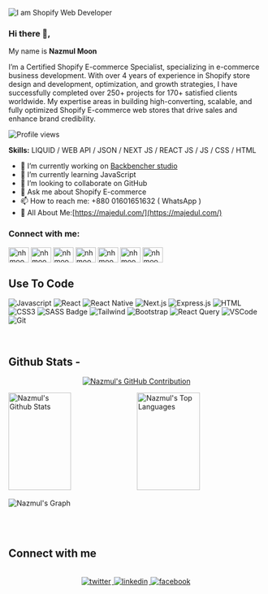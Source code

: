 ![I am Shopify Web Developer](https://scontent.fdac41-1.fna.fbcdn.net/v/t39.30808-6/475748132_1053875183425778_8439646795783405246_n.png?stp=dst-png_s960x960&_nc_cat=100&ccb=1-7&_nc_sid=cc71e4&_nc_ohc=0QJ5BpealiYQ7kNvwGclJsP&_nc_oc=AdkT4K7Ixybq6yxf0I81DV4YwfgKm0KNqzyzrn5I6N1nxOHPma_MxJu2hayLJ6tK3V4&_nc_zt=23&_nc_ht=scontent.fdac41-1.fna&_nc_gid=ejyhY__t2AT1bHUwj6_Z5Q&oh=00_AfF_UvltGPwuVZdpk6wH-YnFy-s1ecD9vXfy9jQPiJNq0w&oe=681630C7)
### Hi there 👋, 
My name is <b> Nazmul Moon </b>

I’m a Certified Shopify E-commerce Specialist, specializing in e-commerce business development. With over 4 years of experience in Shopify store design and development, optimization, and growth strategies, I have successfully completed over 250+ projects for 170+ satisfied clients worldwide. My expertise areas in building high-converting, scalable, and fully optimized Shopify E-commerce web stores that drive sales and enhance brand credibility.

![Profile views](https://komarev.com/ghpvc/?username=csemajedul&color=red)

**Skills:** LIQUID / WEB API / JSON /  NEXT JS / REACT JS / JS / CSS / HTML 



- 🔭 I’m currently working on [Backbencher studio](https://backbencher.studio/)
- 🌱 I’m currently learning JavaScript
- 👯 I’m looking to collaborate on GitHub 
- 💬 Ask me about Shopify E-commerce  
- 📫 How to reach me: +880 01601651632 ( WhatsApp ) 
- 📄 All About Me:[https://majedul.com/](https://majedul.com/)

<h3 align="left">Connect with me:</h3>

<p align="left">
<a href="https://www.facebook.com/nhmoonofficial/" target="blank"><img align="center" src="https://raw.githubusercontent.com/rahuldkjain/github-profile-readme-generator/master/src/images/icons/Social/facebook.svg" alt="nhmoonofficial" height="30" width="40" /></a>
<a href="https://twitter.com/nhmoon313" target="blank"><img align="center" src="https://raw.githubusercontent.com/rahuldkjain/github-profile-readme-generator/master/src/images/icons/Social/twitter.svg" alt="nhmoonofficial" height="30" width="40" /></a>
<a href="https://linkedin.com/in/nazmulmoon" target="blank"><img align="center" src="https://raw.githubusercontent.com/rahuldkjain/github-profile-readme-generator/master/src/images/icons/Social/linked-in-alt.svg" alt="nhmoonofficial" height="30" width="40" /></a>
<a href="https://www.youtube.com/@nhmoonofficial2.0" target="blank"><img align="center" src="https://raw.githubusercontent.com/rahuldkjain/github-profile-readme-generator/master/src/images/icons/Social/youtube.svg" alt="nhmoonofficial" height="30" width="40" /></a>
<a href="https://instagram.com/nhmoonofficial" target="blank"><img align="center" src="https://raw.githubusercontent.com/rahuldkjain/github-profile-readme-generator/master/src/images/icons/Social/instagram.svg" alt="nhmoonofficial" height="30" width="40" /></a>
<a href="https://dribbble.com/mnazmulh313" target="blank"><img align="center" src="https://raw.githubusercontent.com/rahuldkjain/github-profile-readme-generator/master/src/images/icons/Social/dribbble.svg" alt="nhmoonofficial" height="30" width="40" /></a>
<a href="https://www.behance.net/nhmoon313" target="blank"><img align="center" src="https://raw.githubusercontent.com/rahuldkjain/github-profile-readme-generator/master/src/images/icons/Social/behance.svg" alt="nhmoonofficial" height="30" width="40" /></a>
</p>

## Use To Code

![Javascript](https://img.shields.io/badge/Javascript-F0DB4F?style=for-the-badge&labelColor=black&logo=javascript&logoColor=F0DB4F)
![React](https://img.shields.io/badge/-React-61DBFB?style=for-the-badge&labelColor=black&logo=react&logoColor=61DBFB)
![React Native](https://img.shields.io/badge/React_Native-20232A?style=for-the-badge&logo=react&logoColor=61DAFB)
![Next.js](https://img.shields.io/badge/next.js-000000?style=for-the-badge&logo=nextdotjs&logoColor=white)
![Express.js](https://img.shields.io/badge/Express.js-000000?style=for-the-badge&logo=express&logoColor=white)
![HTML](https://img.shields.io/badge/HTML5-E34F26?style=for-the-badge&logo=html5&logoColor=white)
![CSS3](https://img.shields.io/badge/CSS3-1572B6?style=for-the-badge&logo=css3&logoColor=white)
![SASS Badge](https://img.shields.io/badge/Sass-CC6699?style=for-the-badge&logo=sass&logoColor=white)
![Tailwind](https://img.shields.io/badge/Tailwind_CSS-092749?style=for-the-badge&logo=tailwindcss&logoColor=06B6D4&labelColor=000000)
![Bootstrap](https://img.shields.io/badge/Bootstrap-563D7C?style=for-the-badge&logo=bootstrap&logoColor=white)
![React Query](https://img.shields.io/badge/-React_Query-FF4154?style=for-the-badge&logo=react%20query&logoColor=white)
![VSCode](https://img.shields.io/badge/Visual_Studio-0078d7?style=for-the-badge&logo=visual%20studio&logoColor=white)
![Git](https://img.shields.io/badge/Git-F05032?style=for-the-badge&logo=git&logoColor=white)

<br/>


## Github Stats -

<p align="center">
  <a href="https://github.com/nhmoonofficial">
    <img src="https://github-profile-summary-cards.vercel.app/api/cards/profile-details?username=nhmoonofficial&theme=radical" alt="Nazmul's GitHub Contribution"/>
  </a>
</p>

<a> 
    <a href="https://github.com/nhmoonofficial"><img alt="Nazmul's Github Stats" src="https://denvercoder1-github-readme-stats.vercel.app/api?username=nhmoonofficial&show_icons=true&count_private=true&theme=react&border_color=7F3FBF&bg_color=0D1117&title_color=F85D7F&icon_color=F8D866" height="192px" width="49.5%"/></a>
  <a href="https://github.com/nhmoonofficial"><img alt="Nazmul's Top Languages" src="https://denvercoder1-github-readme-stats.vercel.app/api/top-langs/?username=nhmoonofficial&langs_count=8&layout=compact&theme=react&border_color=7F3FBF&bg_color=0D1117&title_color=F85D7F&icon_color=F8D866" height="192px" width="49.5%"/></a>
  <br/>
</a>

![Nazmul's Graph](https://github-readme-activity-graph.vercel.app/graph?username=nhmoonofficial&custom_title=Nazmul's%20GitHub%20Activity%20Graph&bg_color=0D1117&color=7F3FBF&line=7F3FBF&point=7F3FBF&area_color=FFFFFF&title_color=FFFFFF&area=true)

<br/>

<br/>

## Connect with me

<div align="center">
<br/>
<a href="https://twitter.com/nhmoon313" target="_blank">
<img src=https://img.shields.io/badge/twitter-%2300acee.svg?&style=for-the-badge&logo=twitter&logoColor=white alt=twitter style="margin-bottom: 5px; margin-right: 2px;" />
</a>
<a href="https://www.linkedin.com/in/nazmulmoon/" target="_blank">
<img src=https://img.shields.io/badge/linkedin-%231E77B5.svg?&style=for-the-badge&logo=linkedin&logoColor=white alt=linkedin style="margin-bottom: 5px; margin-right: 2px;" />
</a>
<a href="https://www.facebook.com/nazmulmoonofficial" target="_blank">
<img src=https://img.shields.io/badge/facebook-%232E87FB.svg?&style=for-the-badge&logo=facebook&logoColor=white alt=facebook style="margin-bottom: 5px; margin-right: 2px;" />
</a>  
</div>


